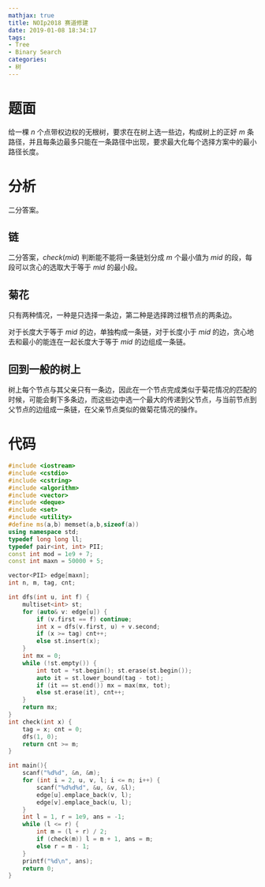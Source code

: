 ```yaml
---
mathjax: true
title: NOIp2018 赛道修建
date: 2019-01-08 18:34:17
tags:
- Tree
- Binary Search
categories:
- 树
---
```


# 题面

给一棵 $n$ 个点带权边权的无根树，要求在在树上选一些边，构成树上的正好 $m$ 条路径，并且每条边最多只能在一条路径中出现，要求最大化每个选择方案中的最小路径长度。

# 分析

二分答案。

## 链

二分答案，$check(mid)$ 判断能不能将一条链划分成 $m$ 个最小值为 $mid$ 的段，每段可以贪心的选取大于等于 $mid$ 的最小段。

## 菊花

只有两种情况，一种是只选择一条边，第二种是选择跨过根节点的两条边。

对于长度大于等于 $mid$ 的边，单独构成一条链，对于长度小于 $mid$ 的边，贪心地去和最小的能连在一起长度大于等于 $mid$ 的边组成一条链。

## 回到一般的树上

树上每个节点与其父亲只有一条边，因此在一个节点完成类似于菊花情况的匹配的时候，可能会剩下多条边，而这些边中选一个最大的传递到父节点，与当前节点到父节点的边组成一条链，在父亲节点类似的做菊花情况的操作。

<!--more-->

# 代码

```c++
#include <iostream>
#include <cstdio>
#include <cstring>
#include <algorithm>
#include <vector>
#include <deque>
#include <set>
#include <utility>
#define ms(a,b) memset(a,b,sizeof(a))
using namespace std;
typedef long long ll;
typedef pair<int, int> PII;
const int mod = 1e9 + 7;
const int maxn = 50000 + 5;

vector<PII> edge[maxn];
int n, m, tag, cnt;

int dfs(int u, int f) {
    multiset<int> st;
    for (auto& v: edge[u]) {
        if (v.first == f) continue;
        int x = dfs(v.first, u) + v.second;
        if (x >= tag) cnt++;
        else st.insert(x);
    }
    int mx = 0;
    while (!st.empty()) {
        int tot = *st.begin(); st.erase(st.begin()); 
        auto it = st.lower_bound(tag - tot);
        if (it == st.end()) mx = max(mx, tot);
        else st.erase(it), cnt++;
    }
    return mx;
}
int check(int x) {
    tag = x; cnt = 0;
    dfs(1, 0);
    return cnt >= m;
}

int main(){
    scanf("%d%d", &n, &m);
    for (int i = 2, u, v, l; i <= n; i++) {
        scanf("%d%d%d", &u, &v, &l);
        edge[u].emplace_back(v, l);
        edge[v].emplace_back(u, l);
    }
    int l = 1, r = 1e9, ans = -1;
    while (l <= r) {
        int m = (l + r) / 2;
        if (check(m)) l = m + 1, ans = m;
        else r = m - 1;
    }
    printf("%d\n", ans);
    return 0;
}
```